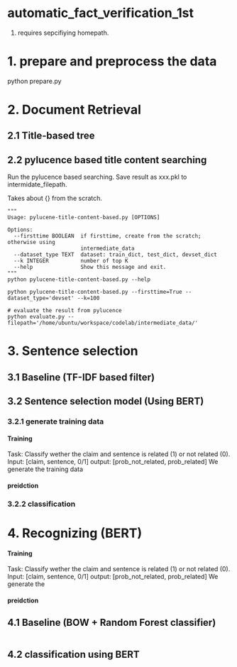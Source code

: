 # automatic_fact_verification_1st
1. requires sepcifiying homepath.

# 1. prepare and preprocess the data
python prepare.py

# 2. Document Retrieval
## 2.1 Title-based tree

## 2.2 pylucence based title content searching
Run the pylucence based searching. Save result as xxx.pkl to intermidate_filepath. 

Takes about {} from the scratch.

```shell
"""
Usage: pylucene-title-content-based.py [OPTIONS]

Options:
  --firsttime BOOLEAN  if firsttime, create from the scratch; otherwise using
                       intermediate_data
  --dataset_type TEXT  dataset: train_dict, test_dict, devset_dict
  --k INTEGER          number of top K
  --help               Show this message and exit.
"""
python pylucene-title-content-based.py --help

python pylucene-title-content-based.py --firsttime=True --dataset_type='devset' --k=100

# evaluate the result from pylucence 
python evaluate.py --filepath='/home/ubuntu/workspace/codelab/intermediate_data/'
```

# 3. Sentence selection
## 3.1 Baseline (TF-IDF based filter)

## 3.2 Sentence selection model (Using BERT)
### 3.2.1 generate training data
####  Training
Task: Classify wether the claim and sentence is related (1) or not related (0).
Input: [claim, sentence, 0/1]
output: [prob_not_related, prob_related]
We generate the training data
#### preidction

### 3.2.2 classification

# 4. Recognizing (BERT)
####  Training
Task: Classify wether the claim and sentence is related (1) or not related (0).
Input: [claim, sentence, 0/1]
output: [prob_not_related, prob_related]
We generate the 
#### preidction



## 4.1 Baseline (BOW + Random Forest classifier)
```shell

```
## 4.2 classification using BERT
